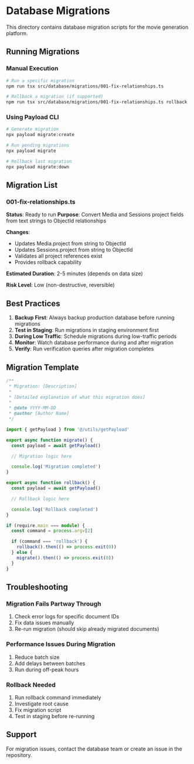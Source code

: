 # Database Migrations

This directory contains database migration scripts for the movie generation platform.

## Running Migrations

### Manual Execution

```bash
# Run a specific migration
npm run tsx src/database/migrations/001-fix-relationships.ts

# Rollback a migration (if supported)
npm run tsx src/database/migrations/001-fix-relationships.ts rollback
```

### Using Payload CLI

```bash
# Generate migration
npx payload migrate:create

# Run pending migrations
npx payload migrate

# Rollback last migration
npx payload migrate:down
```

## Migration List

### 001-fix-relationships.ts
**Status**: Ready to run
**Purpose**: Convert Media and Sessions project fields from text strings to ObjectId relationships

**Changes**:
- Updates Media.project from string to ObjectId
- Updates Sessions.project from string to ObjectId
- Validates all project references exist
- Provides rollback capability

**Estimated Duration**: 2-5 minutes (depends on data size)

**Risk Level**: Low (non-destructive, reversible)

## Best Practices

1. **Backup First**: Always backup production database before running migrations
2. **Test in Staging**: Run migrations in staging environment first
3. **During Low Traffic**: Schedule migrations during low-traffic periods
4. **Monitor**: Watch database performance during and after migration
5. **Verify**: Run verification queries after migration completes

## Migration Template

```typescript
/**
 * Migration: [Description]
 *
 * [Detailed explanation of what this migration does]
 *
 * @date YYYY-MM-DD
 * @author [Author Name]
 */

import { getPayload } from '@/utils/getPayload'

export async function migrate() {
  const payload = await getPayload()

  // Migration logic here

  console.log('Migration completed')
}

export async function rollback() {
  const payload = await getPayload()

  // Rollback logic here

  console.log('Rollback completed')
}

if (require.main === module) {
  const command = process.argv[2]

  if (command === 'rollback') {
    rollback().then(() => process.exit(0))
  } else {
    migrate().then(() => process.exit(0))
  }
}
```

## Troubleshooting

### Migration Fails Partway Through
1. Check error logs for specific document IDs
2. Fix data issues manually
3. Re-run migration (should skip already migrated documents)

### Performance Issues During Migration
1. Reduce batch size
2. Add delays between batches
3. Run during off-peak hours

### Rollback Needed
1. Run rollback command immediately
2. Investigate root cause
3. Fix migration script
4. Test in staging before re-running

## Support

For migration issues, contact the database team or create an issue in the repository.